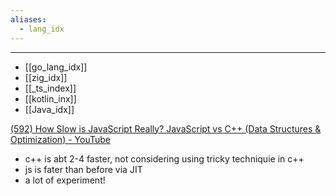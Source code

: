 ```yaml
---
aliases:
  - lang_idx
---
```


---

- [[go_lang_idx]]
- [[zig_idx]]
- [[_ts_index]]
- [[kotlin_inx]]
- [[Java_idx]]








[(592) How Slow is JavaScript Really? JavaScript vs C++ (Data Structures & Optimization) - YouTube](https://www.youtube.com/watch?v=WLwTlC1R2sY)
- c++ is abt 2-4 faster, not considering using tricky techniquie in c++
- js is fater than before via JIT
- a lot of experiment!


  

  

